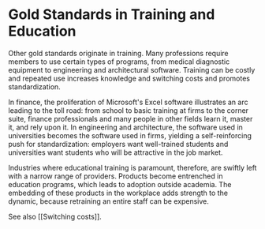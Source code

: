 # Gold Standards in Training and Education

Other gold standards originate in training. Many professions require members to use certain types of programs, from medical diagnostic equipment to engineering and architectural software. Training can be costly and repeated use increases knowledge and switching costs and promotes standardization.

In finance, the proliferation of Microsoft's Excel software illustrates an arc leading to the toll road: from school to basic training at firms to the corner suite, finance professionals and many people in other fields learn it, master it, and rely upon it. In engineering and architecture, the software used in universities becomes the software used in firms, yielding a self-reinforcing push for standardization: employers want well-trained students and universities want students who will be attractive in the job market.

Industries where educational training is paramount, therefore, are swiftly left with a narrow range of providers. Products become entrenched in education programs, which leads to adoption outside academia. The embedding of these products in the workplace adds strength to the dynamic, because retraining an entire staff can be expensive. 

See also [[Switching costs]].